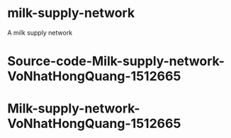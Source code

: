 # milk-supply-network

A milk supply network
# Source-code-Milk-supply-network-VoNhatHongQuang-1512665
# Milk-supply-network-VoNhatHongQuang-1512665
